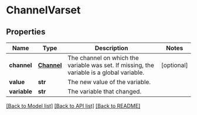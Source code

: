 # ChannelVarset

## Properties
Name | Type | Description | Notes
------------ | ------------- | ------------- | -------------
**channel** | [**Channel**](Channel.md) | The channel on which the variable was set.  If missing, the variable is a global variable. | [optional] 
**value** | **str** | The new value of the variable. | 
**variable** | **str** | The variable that changed. | 

[[Back to Model list]](../README.md#documentation-for-models) [[Back to API list]](../README.md#documentation-for-api-endpoints) [[Back to README]](../README.md)


